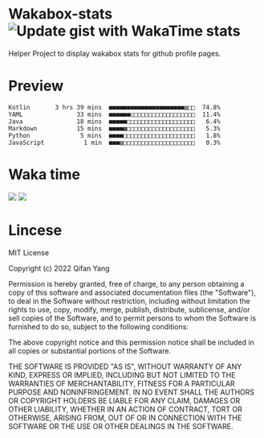  # Wakabox-stats ![Update gist with WakaTime stats](https://github.com/underwindfall/wakabox-stats/workflows/Update%20gist%20with%20WakaTime%20stats/badge.svg)

  Helper Project to display wakabox stats for github profile pages. 
 # Preview 
  
  ```  
 Kotlin       3 hrs 39 mins  ■■■■■■■■■■■■■■■■■■■■■▥□□  74.8%
YAML               33 mins  ■■■■■■◱□□□□□□□□□□□□□□□□□  11.4%
Java               18 mins  ■■■■■□□□□□□□□□□□□□□□□□□□   6.4%
Markdown           15 mins  ■■■■▦□□□□□□□□□□□□□□□□□□□   5.3%
Python              5 mins  ■■■■□□□□□□□□□□□□□□□□□□□□   1.8%
JavaScript           1 min  ■■■▥□□□□□□□□□□□□□□□□□□□□   0.3% 
 ``` 
  
 
 
  
  # Waka time 

  ![](https://wakatime.com/share/@underwindfall/04fb31b6-0c1f-434d-b3a5-ac5e62f5364c.svg)
  ![](https://wakatime.com/share/@underwindfall/3d98f640-5c0f-4faf-b8df-1c48dec045b2.svg)
  
  # Lincese 

  MIT License

  Copyright (c) 2022 Qifan Yang
  
  Permission is hereby granted, free of charge, to any person obtaining a copy
  of this software and associated documentation files (the "Software"), to deal
  in the Software without restriction, including without limitation the rights
  to use, copy, modify, merge, publish, distribute, sublicense, and/or sell
  copies of the Software, and to permit persons to whom the Software is
  furnished to do so, subject to the following conditions:
  
  The above copyright notice and this permission notice shall be included in all
  copies or substantial portions of the Software.
  
  THE SOFTWARE IS PROVIDED "AS IS", WITHOUT WARRANTY OF ANY KIND, EXPRESS OR
  IMPLIED, INCLUDING BUT NOT LIMITED TO THE WARRANTIES OF MERCHANTABILITY,
  FITNESS FOR A PARTICULAR PURPOSE AND NONINFRINGEMENT. IN NO EVENT SHALL THE
  AUTHORS OR COPYRIGHT HOLDERS BE LIABLE FOR ANY CLAIM, DAMAGES OR OTHER
  LIABILITY, WHETHER IN AN ACTION OF CONTRACT, TORT OR OTHERWISE, ARISING FROM,
  OUT OF OR IN CONNECTION WITH THE SOFTWARE OR THE USE OR OTHER DEALINGS IN THE
  SOFTWARE.
